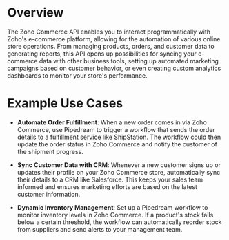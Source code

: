 # Overview

The Zoho Commerce API enables you to interact programmatically with Zoho's e-commerce platform, allowing for the automation of various online store operations. From managing products, orders, and customer data to generating reports, this API opens up possibilities for syncing your e-commerce data with other business tools, setting up automated marketing campaigns based on customer behavior, or even creating custom analytics dashboards to monitor your store's performance.

# Example Use Cases

- **Automate Order Fulfillment**: When a new order comes in via Zoho Commerce, use Pipedream to trigger a workflow that sends the order details to a fulfillment service like ShipStation. The workflow could then update the order status in Zoho Commerce and notify the customer of the shipment progress.

- **Sync Customer Data with CRM**: Whenever a new customer signs up or updates their profile on your Zoho Commerce store, automatically sync their details to a CRM like Salesforce. This keeps your sales team informed and ensures marketing efforts are based on the latest customer information.

- **Dynamic Inventory Management**: Set up a Pipedream workflow to monitor inventory levels in Zoho Commerce. If a product's stock falls below a certain threshold, the workflow can automatically reorder stock from suppliers and send alerts to your management team.
